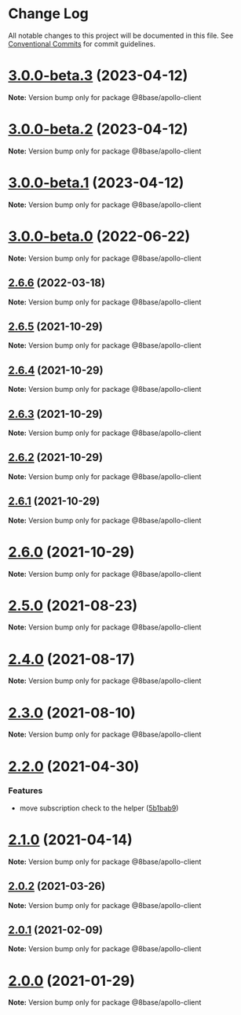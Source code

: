 # Change Log

All notable changes to this project will be documented in this file.
See [Conventional Commits](https://conventionalcommits.org) for commit guidelines.

# [3.0.0-beta.3](https://github.com/8base/sdk/compare/v3.0.0-beta.2...v3.0.0-beta.3) (2023-04-12)

**Note:** Version bump only for package @8base/apollo-client





# [3.0.0-beta.2](https://github.com/8base/sdk/compare/v3.0.0-beta.1...v3.0.0-beta.2) (2023-04-12)

**Note:** Version bump only for package @8base/apollo-client





# [3.0.0-beta.1](https://github.com/8base/sdk/compare/v3.0.0-beta.0...v3.0.0-beta.1) (2023-04-12)

**Note:** Version bump only for package @8base/apollo-client





# [3.0.0-beta.0](https://github.com/8base/sdk/compare/v2.6.6...v3.0.0-beta.0) (2022-06-22)

**Note:** Version bump only for package @8base/apollo-client





## [2.6.6](https://github.com/8base/sdk/compare/v2.6.5...v2.6.6) (2022-03-18)

**Note:** Version bump only for package @8base/apollo-client





## [2.6.5](https://github.com/8base/sdk/compare/v2.6.4...v2.6.5) (2021-10-29)

**Note:** Version bump only for package @8base/apollo-client





## [2.6.4](https://github.com/8base/sdk/compare/v2.6.3...v2.6.4) (2021-10-29)

**Note:** Version bump only for package @8base/apollo-client





## [2.6.3](https://github.com/8base/sdk/compare/v2.6.2...v2.6.3) (2021-10-29)

**Note:** Version bump only for package @8base/apollo-client





## [2.6.2](https://github.com/8base/sdk/compare/v2.6.1...v2.6.2) (2021-10-29)

**Note:** Version bump only for package @8base/apollo-client





## [2.6.1](https://github.com/8base/sdk/compare/v2.6.0...v2.6.1) (2021-10-29)

**Note:** Version bump only for package @8base/apollo-client





# [2.6.0](https://github.com/8base/sdk/compare/v2.5.2...v2.6.0) (2021-10-29)

**Note:** Version bump only for package @8base/apollo-client





# [2.5.0](https://github.com/8base/sdk/compare/v2.4.0...v2.5.0) (2021-08-23)

**Note:** Version bump only for package @8base/apollo-client





# [2.4.0](https://github.com/8base/sdk/compare/v2.3.0...v2.4.0) (2021-08-17)

**Note:** Version bump only for package @8base/apollo-client





# [2.3.0](https://github.com/8base/sdk/compare/v2.2.0...v2.3.0) (2021-08-10)

**Note:** Version bump only for package @8base/apollo-client





# [2.2.0](https://github.com/8base/sdk/compare/v2.1.0...v2.2.0) (2021-04-30)


### Features

* move subscription check to the helper ([5b1bab9](https://github.com/8base/sdk/commit/5b1bab9a8ae752a1f8c08723ddbd0d09d18a6ec8))





# [2.1.0](https://github.com/8base/sdk/compare/v2.0.2...v2.1.0) (2021-04-14)

**Note:** Version bump only for package @8base/apollo-client





## [2.0.2](https://github.com/8base/sdk/compare/v2.0.1...v2.0.2) (2021-03-26)

**Note:** Version bump only for package @8base/apollo-client





## [2.0.1](https://github.com/8base/sdk/compare/v2.0.0...v2.0.1) (2021-02-09)

**Note:** Version bump only for package @8base/apollo-client





# [2.0.0](https://github.com/8base/sdk/compare/v1.4.1...v2.0.0) (2021-01-29)

**Note:** Version bump only for package @8base/apollo-client
